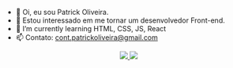 - 👋 Oi, eu sou Patrick Oliveira.
- 👀 Estou interessado em me tornar um desenvolvedor Front-end.
- 🌱 I’m currently learning HTML, CSS, JS, React
- 📫 Contato: cont.patrickoliveira@gmail.com

<div align="center">
    <a href="https://github.com/dev-patrickoliveira", >
    <img altura="180em" src="https://github-readme-stats.vercel.app/api?username=dev-patrickoliveira&show_icons=true&theme=dark&include_all_commits=true&count_private=true"/>
    <img altura="180em" src="https://github-readme-stats.vercel.app/api/top-langs/?username=dev-patrickoliveira&layout=compact&langs_count=7&theme=dark"/>
</div>

